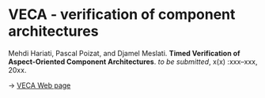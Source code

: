 # VECA - verification of component architectures

Mehdi Hariati, Pascal Poizat, and Djamel Meslati. **Timed Verification of Aspect-Oriented Component Architectures**. *to be submitted*, x(x) :xxx–xxx, 20xx.

-> [VECA Web page](https://pascalpoizat.github.io/veca-web/)
